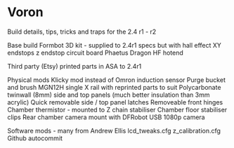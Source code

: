 # Voron
Build details, tips, tricks and traps for the 2.4 r1 - r2

Base build
Formbot 3D kit - supplied to 2.4r1 specs but with
  hall effect XY endstops
  z endstop circuit board
  Phaetus Dragon HF hotend
  
Third party (Etsy) printed parts in ASA to 2.4r1
  
Physical mods
  Klicky mod instead of Omron induction sensor
  Purge bucket and brush
  MGN12H single X rail with reprinted parts to suit
  Polycarbonate twinwall (8mm) side and top panels (much better insulation than 3mm acrylic)
  Quick removable side / top panel latches
  Removeable front hinges
  Chamber thermistor - mounted to Z chain stabiliser
  Chamber floor stabiliser clips
  Rear chamber camera mount with DFRobot USB 1080p camera
  
Software mods - many from Andrew Ellis
  lcd_tweaks.cfg
  z_calibration.cfg
  Github autocommit
  
  
  
